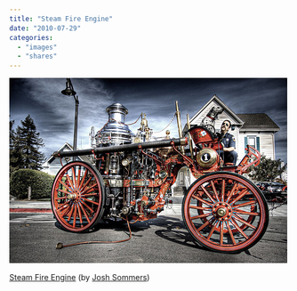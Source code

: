 ```yaml
---
title: "Steam Fire Engine"
date: "2010-07-29"
categories: 
  - "images"
  - "shares"
---
```


![](images/tumblr_l5ndxbqZzI1qz4vrlo1_500.jpg)

[Steam Fire Engine](http://www.flickr.com/photos/joshsommers/476240889/in/photostream/) (by [Josh Sommers](http://flickr.com/photos/joshsommers))
